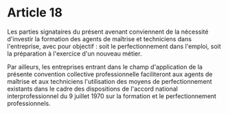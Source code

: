 # Article 18

  
 Les parties signataires du présent avenant conviennent de la nécessité d'investir la formation des agents de maîtrise et techniciens dans l'entreprise, avec pour objectif : soit le perfectionnement dans l'emploi, soit la préparation à l'exercice d'un nouveau métier.  
  
 Par ailleurs, les entreprises entrant dans le champ d'application de la présente convention collective professionnelle faciliteront aux agents de maîtrise et aux techniciens l'utilisation des moyens de perfectionnement existants dans le cadre des dispositions de l'accord national interprofessionnel du 9 juillet 1970 sur la formation et le perfectionnement professionnels.  
